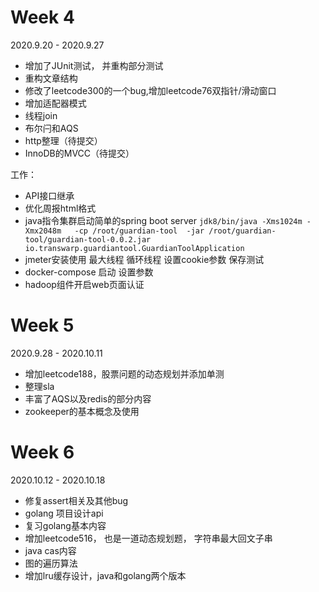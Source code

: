 # Week 4
2020.9.20 - 2020.9.27

- 增加了JUnit测试， 并重构部分测试
- 重构文章结构
- 修改了leetcode300的一个bug,增加leetcode76双指针/滑动窗口
- 增加适配器模式
- 线程join
- 布尔闩和AQS
- http整理（待提交）
- InnoDB的MVCC（待提交）

工作：
- API接口继承
- 优化周报html格式
- java指令集群启动简单的spring boot server
``
jdk8/bin/java -Xms1024m -Xmx2048m   -cp /root/guardian-tool  -jar /root/guardian-tool/guardian-tool-0.0.2.jar io.transwarp.guardiantool.GuardianToolApplication
``
- jmeter安装使用 最大线程 循环线程 设置cookie参数 保存测试
- docker-compose 启动 设置参数
- hadoop组件开启web页面认证


# Week 5
2020.9.28 - 2020.10.11

- 增加leetcode188，股票问题的动态规划并添加单测
- 整理sla
- 丰富了AQS以及redis的部分内容
- zookeeper的基本概念及使用

# Week 6
2020.10.12 - 2020.10.18
 
- 修复assert相关及其他bug
- golang 项目设计api
- 复习golang基本内容
- 增加leetcode516， 也是一道动态规划题， 字符串最大回文子串
- java cas内容
- 图的遍历算法
- 增加lru缓存设计，java和golang两个版本